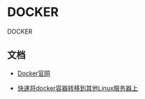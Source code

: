 # DOCKER
DOCKER

## 文档
- [Docker官网](https://docs.docker.com/desktop/previous-versions/2.x-mac/)

- [快速将docker容器转移到其他Linux服务器上](https://blog.csdn.net/qq_36426650/article/details/112784965)